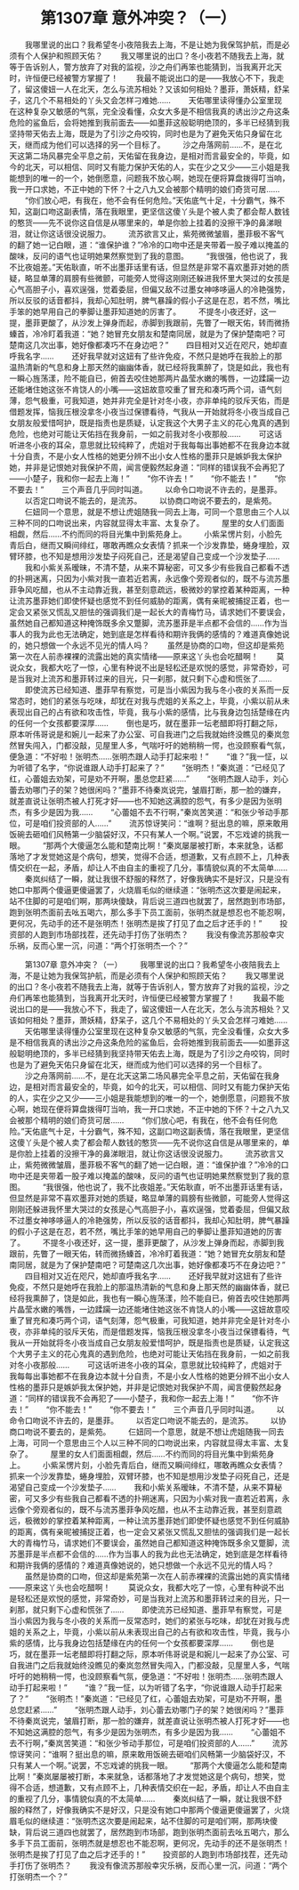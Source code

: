 # 　　第1307章 意外冲突？（一）
　　我哪里说的出口？我希望冬小夜陪我去上海，不是让她为我保驾护航，而是必须有个人保护和照顾天佑？
　　我又哪里说的出口？冬小夜若不随我去上海，就等于告诉别人，警方放弃了对我的监视，沙之舟们再笨也能猜到，当我离开北天时，许恒便已经被警方掌握了！
　　我最不能说出口的是——我放心不下，我走了，留这傻妞一人在北天，怎么与流苏相处？又该如何相处？墨菲，萧妖精，舒呆子，这几个不易相处的丫头又会怎样刁难她……
　　天佑哪里读得懂办公室里现在这种复杂又敏感的气氛，完全没看懂，众女大多是不相信我真的诱出沙之舟这条危险的鲨鱼后，会将她推到我前面去——如墨菲这般聪明绝顶的，多半已经猜到我坚持带天佑去上海，既是为了引沙之舟咬钩，同时也是为了避免天佑只身留在北天，继而成为他们可以选择的另一个目标了。
　　沙之舟落网前……不，是在北天这第二场风暴完全平息之前，天佑留在我身边，是相对而言最安全的，毕竟，如今的北天，可以相信、同时又有能力保护天佑的人，实在少之又少——三小姐是我能想到的唯一的一个，她倒愿意，问题我不放心啊，她现在便将算盘拨得叮当响，我一开口求她，不正中她的下怀？十之八九又会被那个精明的娘们奇货可居……
　　“你们放心吧，有我在，他不会有任何危险。”天佑底气十足，十分霸气，殊不知，这副口吻这副表情，落在我眼里，更坚信这傻丫头是个被人卖了都会帮人数钱的憨货——先不说你这自信是从哪里来的，单是你脸上挂着的没擦干净的鼻涕眼泪，就让你这话很没说服力。
　　流苏欲言又止，紫苑微微皱眉，墨菲极不客气的翻了她一记白眼，道：“谁保护谁？”冷冷的口吻中还是夹带着一股子难以掩盖的酸味，反问的语气也证明她果然察觉到了我的意图。
　　“我很强，他也说了，我不比夜姐差。”天佑耿直，听不出墨菲话里有话，但显然是非常不喜欢墨菲对她的质疑，略显单薄的肩膀有些微颤，可能旁人觉得这刚刚还躲进我怀里大哭过的女孩是心气高胆子小，喜欢逞强，觉着委屈，但偏又敌不过墨女神哆哆逼人的冷艳强势，所以反驳的话音都抖，我却心知肚明，脾气暴躁的假小子这是在忍，若不然，嘴比手笨的她早用自己的拳脚让墨菲知道她的厉害了。
　　不提冬小夜还好，这一提，墨菲更酸了，从沙发上弹身而起，赤脚到我跟前，先瞥了一眼天佑，转而微扬螓首，冷冷盯着我道：“她？她冒充女朋友和楚南同居，就是为了保护楚南吧？可楚南这几次出事，她好像都凑巧不在身边吧？”
　　四目相对又近在咫尺，她却直呼我名字……
　　还好我早就对这妞有了些许免疫，不然只是她呼在我脸上的那温热清新的气息和身上那天然的幽幽体香，就已经将我熏醉了，饶是如此，我也有一瞬心旌荡漾，险不能自已，俯首去咬住她那两片晶莹水嫩的嘴唇，一边蹂躏一边还能堵住她这张不肯饶人的小嘴——这妞故意咬重了冒充和凑巧两个词，语气刻薄，怨气极重，可我知道，她并非完全是针对冬小夜，亦非单纯的驳斥天佑，而是借题发挥，恼我压根没拿冬小夜当过保镖看待，气我从一开始就将冬小夜当成自己女朋友般爱惜呵护，既是指责也是质疑，认定我这个大男子主义的花心鬼真的遇到危险，也绝对可能让天佑挡在我身前，一如之前我对冬小夜那般……
　　可这话听进冬小夜的耳朵，意思就比较纯粹了，虎姐对于我每每出事她都不在我身边本就十分自责，不是小女人性格的她更分辨不出小女人性格的墨菲只是嫉妒我太保护她，并非是记恨她对我保护不周，闻言便毅然起身道：“同样的错误我不会再犯了——小楚子，我和你一起去上海！”
　　“你不许去！”
　　“你不能去！”
　　“你不要去！”
　　三个声音几乎同时叫道。
　　以命令口吻说不许去的，是墨菲。
　　以否定口吻说不能去的，是流苏。
　　以协商口吻说不要去的，是紫苑。
　　仨妞同一个意思，就是不想让虎姐随我一同去上海，可同一个意思由三个人以三种不同的口吻说出来，内容就显得太丰富、太复杂了。
　　屋里的女人们面面相觑，然后……不约而同的将目光集中到紫苑身上。
　　小紫呆愣片刻，小脸先青后白，继而又瞬间绯红，哪敢再瞧众女表情？抓来一个沙发靠垫，蜷身埋脸，双臂环膝，也不知是想用沙发垫子闷死自己，还是渴望自己变成一个沙发垫子……
　　我和小紫关系暧昧，不清不楚，从来不算秘密，可又多少有些我自己都看不透的扑朔迷离，只因为小紫对我一直若近若离，永远像个旁观者似的，既不与流苏墨菲争风吃醋，也从不主动靠近我，甚至刻意疏远，极微妙的掌控着某种距离，一种让流苏墨菲她们即使怀疑也感觉不到任何威胁的距离，偶有亲昵被捕捉正着，也一定会又紧张又慌乱又胆怯的强调我们是一起长大的青梅竹马，请求她们不要误会，虽然她自己都知道这种掩饰既多余又蹩脚，流苏墨菲是半点都不会信的……作为当事人的我为此也无法确定，她到底是怎样看待和期许我俩的感情的？难道真像她说的，她只想做一个永远不见光的情人吗？
　　虽然是协商的口吻，但这却是紫苑第一次在人前赤裸裸的流露出她的真实情绪——原来这丫头也会吃醋啊！
　　莫说众女，我都大吃了一惊，心里有种说不出是轻松还是欢悦的感觉，非常奇妙，可是当我对上流苏和墨菲转过来的目光，只一刹那，就只剩下心虚和慌张了……
　　即使流苏已经知道、墨菲早有察觉，可是当小紫因为我与冬小夜的关系而一反常态时，她们的紧张与吃味，却犹在对我与虎姐的关系之上，毕竟，小紫以前从未表现出自己的占有欲和攻击性，毕竟，我与小紫的感情，比与我身边包括楚缘在内的任何一个女孩都要深厚……
　　倒也是巧，就在墨菲一坛老醋即将打翻之际，原本听伟哥说是和婉儿一起来了办公室、可自我进门之后我就始终没瞧见的秦岚忽然冒失闯入，门都没敲，见屋里人多，气喘吁吁的她稍稍一愕，也没顾察看气氛，便急道：“不好啦！张明杰……张明杰跟人动手打起来啦！”
　　“谁？”我一怔，以为听错了名字，“你说谁跟人动手打起来了？”
　　“张明杰！”秦岚道：“已经见了红，心蕾姐去劝架，可是劝不开啊，墨总您赶紧……”
　　“张明杰跟人动手，刘心蕾去劝哪门子的架？她很闲吗？”墨菲不待秦岚说完，皱眉打断，那一脸的嫌弃，就差直说让张明杰被人打死才好——也不知她这满腔的怨气，有多少是因为张明杰，有多少是因为我……
　　“心蕾姐不去不行啊，”秦岚苦笑道：“和张少爷动手那位，可是咱们投资部的人……”
　　流苏惊讶笑问：“谁啊？挺出息的嘛，原来敢用饭碗去砸咱们风畅第一少脑袋好汉，不只有某人一个啊。”说罢，不忘戏谑的挑我一眼。
　　“那两个大傻逼怎么能和楚南比啊！”秦岚屡屡被打断，本来就急，话都落地了才发觉她这是个病句，想笑，觉得不合适，想道歉，又有点顾不上，几种表情交织在一起，矛盾，却让人不由自主的重视了几分，事情貌似真的不太简单……
　　秦岚纠结了一瞬，就让我很不舒服的释然了，好像我确实不是好汉，只是没有她口中那两个傻逼更傻逼罢了，火烧眉毛似的继续道：“张明杰这次要是闹起来，站不住脚的可是咱们啊，那两块傻缺，背后说三道四也就罢了，居然跑到市场部，跑到张明杰面前去吆五喝六，那么多手下员工面前，张明杰就是想忍也不能忍啊，更何况，先动手的还不是张明杰！张明杰是挨了打见了血之后才还手的！”
　　投资部的人跑到市场部找茬，还先动手打伤了张明杰？
　　我没有像流苏那般幸灾乐祸，反而心里一沉，问道：“两个打张明杰一个？”

　　第1307章 意外冲突？（一）
　　我哪里说的出口？我希望冬小夜陪我去上海，不是让她为我保驾护航，而是必须有个人保护和照顾天佑？
　　我又哪里说的出口？冬小夜若不随我去上海，就等于告诉别人，警方放弃了对我的监视，沙之舟们再笨也能猜到，当我离开北天时，许恒便已经被警方掌握了！
　　我最不能说出口的是——我放心不下，我走了，留这傻妞一人在北天，怎么与流苏相处？又该如何相处？墨菲，萧妖精，舒呆子，这几个不易相处的丫头又会怎样刁难她……
　　天佑哪里读得懂办公室里现在这种复杂又敏感的气氛，完全没看懂，众女大多是不相信我真的诱出沙之舟这条危险的鲨鱼后，会将她推到我前面去——如墨菲这般聪明绝顶的，多半已经猜到我坚持带天佑去上海，既是为了引沙之舟咬钩，同时也是为了避免天佑只身留在北天，继而成为他们可以选择的另一个目标了。
　　沙之舟落网前……不，是在北天这第二场风暴完全平息之前，天佑留在我身边，是相对而言最安全的，毕竟，如今的北天，可以相信、同时又有能力保护天佑的人，实在少之又少——三小姐是我能想到的唯一的一个，她倒愿意，问题我不放心啊，她现在便将算盘拨得叮当响，我一开口求她，不正中她的下怀？十之八九又会被那个精明的娘们奇货可居……
　　“你们放心吧，有我在，他不会有任何危险。”天佑底气十足，十分霸气，殊不知，这副口吻这副表情，落在我眼里，更坚信这傻丫头是个被人卖了都会帮人数钱的憨货——先不说你这自信是从哪里来的，单是你脸上挂着的没擦干净的鼻涕眼泪，就让你这话很没说服力。
　　流苏欲言又止，紫苑微微皱眉，墨菲极不客气的翻了她一记白眼，道：“谁保护谁？”冷冷的口吻中还是夹带着一股子难以掩盖的酸味，反问的语气也证明她果然察觉到了我的意图。
　　“我很强，他也说了，我不比夜姐差。”天佑耿直，听不出墨菲话里有话，但显然是非常不喜欢墨菲对她的质疑，略显单薄的肩膀有些微颤，可能旁人觉得这刚刚还躲进我怀里大哭过的女孩是心气高胆子小，喜欢逞强，觉着委屈，但偏又敌不过墨女神哆哆逼人的冷艳强势，所以反驳的话音都抖，我却心知肚明，脾气暴躁的假小子这是在忍，若不然，嘴比手笨的她早用自己的拳脚让墨菲知道她的厉害了。
　　不提冬小夜还好，这一提，墨菲更酸了，从沙发上弹身而起，赤脚到我跟前，先瞥了一眼天佑，转而微扬螓首，冷冷盯着我道：“她？她冒充女朋友和楚南同居，就是为了保护楚南吧？可楚南这几次出事，她好像都凑巧不在身边吧？”
　　四目相对又近在咫尺，她却直呼我名字……
　　还好我早就对这妞有了些许免疫，不然只是她呼在我脸上的那温热清新的气息和身上那天然的幽幽体香，就已经将我熏醉了，饶是如此，我也有一瞬心旌荡漾，险不能自已，俯首去咬住她那两片晶莹水嫩的嘴唇，一边蹂躏一边还能堵住她这张不肯饶人的小嘴——这妞故意咬重了冒充和凑巧两个词，语气刻薄，怨气极重，可我知道，她并非完全是针对冬小夜，亦非单纯的驳斥天佑，而是借题发挥，恼我压根没拿冬小夜当过保镖看待，气我从一开始就将冬小夜当成自己女朋友般爱惜呵护，既是指责也是质疑，认定我这个大男子主义的花心鬼真的遇到危险，也绝对可能让天佑挡在我身前，一如之前我对冬小夜那般……
　　可这话听进冬小夜的耳朵，意思就比较纯粹了，虎姐对于我每每出事她都不在我身边本就十分自责，不是小女人性格的她更分辨不出小女人性格的墨菲只是嫉妒我太保护她，并非是记恨她对我保护不周，闻言便毅然起身道：“同样的错误我不会再犯了——小楚子，我和你一起去上海！”
　　“你不许去！”
　　“你不能去！”
　　“你不要去！”
　　三个声音几乎同时叫道。
　　以命令口吻说不许去的，是墨菲。
　　以否定口吻说不能去的，是流苏。
　　以协商口吻说不要去的，是紫苑。
　　仨妞同一个意思，就是不想让虎姐随我一同去上海，可同一个意思由三个人以三种不同的口吻说出来，内容就显得太丰富、太复杂了。
　　屋里的女人们面面相觑，然后……不约而同的将目光集中到紫苑身上。
　　小紫呆愣片刻，小脸先青后白，继而又瞬间绯红，哪敢再瞧众女表情？抓来一个沙发靠垫，蜷身埋脸，双臂环膝，也不知是想用沙发垫子闷死自己，还是渴望自己变成一个沙发垫子……
　　我和小紫关系暧昧，不清不楚，从来不算秘密，可又多少有些我自己都看不透的扑朔迷离，只因为小紫对我一直若近若离，永远像个旁观者似的，既不与流苏墨菲争风吃醋，也从不主动靠近我，甚至刻意疏远，极微妙的掌控着某种距离，一种让流苏墨菲她们即使怀疑也感觉不到任何威胁的距离，偶有亲昵被捕捉正着，也一定会又紧张又慌乱又胆怯的强调我们是一起长大的青梅竹马，请求她们不要误会，虽然她自己都知道这种掩饰既多余又蹩脚，流苏墨菲是半点都不会信的……作为当事人的我为此也无法确定，她到底是怎样看待和期许我俩的感情的？难道真像她说的，她只想做一个永远不见光的情人吗？
　　虽然是协商的口吻，但这却是紫苑第一次在人前赤裸裸的流露出她的真实情绪——原来这丫头也会吃醋啊！
　　莫说众女，我都大吃了一惊，心里有种说不出是轻松还是欢悦的感觉，非常奇妙，可是当我对上流苏和墨菲转过来的目光，只一刹那，就只剩下心虚和慌张了……
　　即使流苏已经知道、墨菲早有察觉，可是当小紫因为我与冬小夜的关系而一反常态时，她们的紧张与吃味，却犹在对我与虎姐的关系之上，毕竟，小紫以前从未表现出自己的占有欲和攻击性，毕竟，我与小紫的感情，比与我身边包括楚缘在内的任何一个女孩都要深厚……
　　倒也是巧，就在墨菲一坛老醋即将打翻之际，原本听伟哥说是和婉儿一起来了办公室、可自我进门之后我就始终没瞧见的秦岚忽然冒失闯入，门都没敲，见屋里人多，气喘吁吁的她稍稍一愕，也没顾察看气氛，便急道：“不好啦！张明杰……张明杰跟人动手打起来啦！”
　　“谁？”我一怔，以为听错了名字，“你说谁跟人动手打起来了？”
　　“张明杰！”秦岚道：“已经见了红，心蕾姐去劝架，可是劝不开啊，墨总您赶紧……”
　　“张明杰跟人动手，刘心蕾去劝哪门子的架？她很闲吗？”墨菲不待秦岚说完，皱眉打断，那一脸的嫌弃，就差直说让张明杰被人打死才好——也不知她这满腔的怨气，有多少是因为张明杰，有多少是因为我……
　　“心蕾姐不去不行啊，”秦岚苦笑道：“和张少爷动手那位，可是咱们投资部的人……”
　　流苏惊讶笑问：“谁啊？挺出息的嘛，原来敢用饭碗去砸咱们风畅第一少脑袋好汉，不只有某人一个啊。”说罢，不忘戏谑的挑我一眼。
　　“那两个大傻逼怎么能和楚南比啊！”秦岚屡屡被打断，本来就急，话都落地了才发觉她这是个病句，想笑，觉得不合适，想道歉，又有点顾不上，几种表情交织在一起，矛盾，却让人不由自主的重视了几分，事情貌似真的不太简单……
　　秦岚纠结了一瞬，就让我很不舒服的释然了，好像我确实不是好汉，只是没有她口中那两个傻逼更傻逼罢了，火烧眉毛似的继续道：“张明杰这次要是闹起来，站不住脚的可是咱们啊，那两块傻缺，背后说三道四也就罢了，居然跑到市场部，跑到张明杰面前去吆五喝六，那么多手下员工面前，张明杰就是想忍也不能忍啊，更何况，先动手的还不是张明杰！张明杰是挨了打见了血之后才还手的！”
　　投资部的人跑到市场部找茬，还先动手打伤了张明杰？
　　我没有像流苏那般幸灾乐祸，反而心里一沉，问道：“两个打张明杰一个？”
